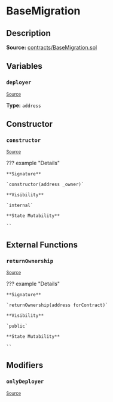 # BaseMigration

## Description

**Source:** [contracts/BaseMigration.sol](https://github.com/Synthetixio/synthetix/tree/v2.52.1-alpha/contracts/BaseMigration.sol)

## Variables

### `deployer`

<sub>[Source](https://github.com/Synthetixio/synthetix/tree/v2.52.1-alpha/contracts/BaseMigration.sol#L6)</sub>

**Type:** `address`

## Constructor

### `constructor`

<sub>[Source](https://github.com/Synthetixio/synthetix/tree/v2.52.1-alpha/contracts/BaseMigration.sol#L8)</sub>

??? example "Details"

    **Signature**

    `constructor(address _owner)`

    **Visibility**

    `internal`

    **State Mutability**

    ``

## External Functions

### `returnOwnership`

<sub>[Source](https://github.com/Synthetixio/synthetix/tree/v2.52.1-alpha/contracts/BaseMigration.sol#L13)</sub>

??? example "Details"

    **Signature**

    `returnOwnership(address forContract)`

    **Visibility**

    `public`

    **State Mutability**

    ``

## Modifiers

### `onlyDeployer`

<sub>[Source](https://github.com/Synthetixio/synthetix/tree/v2.52.1-alpha/contracts/BaseMigration.sol#L34)</sub>
